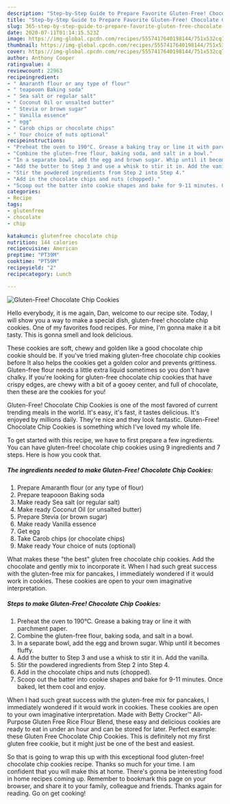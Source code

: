```yaml
---
description: "Step-by-Step Guide to Prepare Favorite Gluten-Free! Chocolate Chip Cookies"
title: "Step-by-Step Guide to Prepare Favorite Gluten-Free! Chocolate Chip Cookies"
slug: 365-step-by-step-guide-to-prepare-favorite-gluten-free-chocolate-chip-cookies
date: 2020-07-11T01:14:15.523Z
image: https://img-global.cpcdn.com/recipes/5557417640198144/751x532cq70/gluten-free-chocolate-chip-cookies-recipe-main-photo.jpg
thumbnail: https://img-global.cpcdn.com/recipes/5557417640198144/751x532cq70/gluten-free-chocolate-chip-cookies-recipe-main-photo.jpg
cover: https://img-global.cpcdn.com/recipes/5557417640198144/751x532cq70/gluten-free-chocolate-chip-cookies-recipe-main-photo.jpg
author: Anthony Cooper
ratingvalue: 4
reviewcount: 22963
recipeingredient:
- " Amaranth flour or any type of flour"
- " teapooon Baking soda"
- " Sea salt or regular salt"
- " Coconut Oil or unsalted butter"
- " Stevia or brown sugar"
- " Vanilla essence"
- " egg"
- " Carob chips or chocolate chips"
- " Your choice of nuts optional"
recipeinstructions:
- "Preheat the oven to 190°C. Grease a baking tray or line it with parchment paper."
- "Combine the gluten-free flour, baking soda, and salt in a bowl."
- "In a separate bowl, add the egg and brown sugar. Whip until it becomes fluffy."
- "Add the butter to Step 3 and use a whisk to stir it in. Add the vanilla."
- "Stir the powdered ingredients from Step 2 into Step 4."
- "Add in the chocolate chips and nuts (chopped)."
- "Scoop out the batter into cookie shapes and bake for 9-11 minutes. Once baked, let them cool and enjoy."
categories:
- Recipe
tags:
- glutenfree
- chocolate
- chip

katakunci: glutenfree chocolate chip 
nutrition: 144 calories
recipecuisine: American
preptime: "PT39M"
cooktime: "PT59M"
recipeyield: "2"
recipecategory: Lunch

---
```



![Gluten-Free! Chocolate Chip Cookies](https://img-global.cpcdn.com/recipes/5557417640198144/751x532cq70/gluten-free-chocolate-chip-cookies-recipe-main-photo.jpg)

Hello everybody, it is me again, Dan, welcome to our recipe site. Today, I will show you a way to make a special dish, gluten-free! chocolate chip cookies. One of my favorites food recipes. For mine, I'm gonna make it a bit tasty. This is gonna smell and look delicious.

These cookies are soft, chewy and golden like a good chocolate chip cookie should be. If you&#39;ve tried making gluten-free chocolate chip cookies before It also helps the cookies get a golden color and prevents grittiness. Gluten-free flour needs a little extra liquid sometimes so you don&#39;t have chalky. If you&#39;re looking for gluten-free chocolate chip cookies that have crispy edges, are chewy with a bit of a gooey center, and full of chocolate, then these are the cookies for you!

Gluten-Free! Chocolate Chip Cookies is one of the most favored of current trending meals in the world. It's easy, it's fast, it tastes delicious. It's enjoyed by millions daily. They're nice and they look fantastic. Gluten-Free! Chocolate Chip Cookies is something which I've loved my whole life.


To get started with this recipe, we have to first prepare a few ingredients. You can have gluten-free! chocolate chip cookies using 9 ingredients and 7 steps. Here is how you cook that.

<!--inarticleads1-->

##### The ingredients needed to make Gluten-Free! Chocolate Chip Cookies:

1. Prepare  Amaranth flour (or any type of flour)
1. Prepare  teapooon Baking soda
1. Make ready  Sea salt (or regular salt)
1. Make ready  Coconut Oil (or unsalted butter)
1. Prepare  Stevia (or brown sugar)
1. Make ready  Vanilla essence
1. Get  egg
1. Take  Carob chips (or chocolate chips)
1. Make ready  Your choice of nuts (optional)


What makes these &#34;the best&#34; gluten free chocolate chip cookies. Add the chocolate and gently mix to incorporate it. When I had such great success with the gluten-free mix for pancakes, I immediately wondered if it would work in cookies. These cookies are open to your own imaginative interpretation. 

<!--inarticleads2-->

##### Steps to make Gluten-Free! Chocolate Chip Cookies:

1. Preheat the oven to 190°C. Grease a baking tray or line it with parchment paper.
1. Combine the gluten-free flour, baking soda, and salt in a bowl.
1. In a separate bowl, add the egg and brown sugar. Whip until it becomes fluffy.
1. Add the butter to Step 3 and use a whisk to stir it in. Add the vanilla.
1. Stir the powdered ingredients from Step 2 into Step 4.
1. Add in the chocolate chips and nuts (chopped).
1. Scoop out the batter into cookie shapes and bake for 9-11 minutes. Once baked, let them cool and enjoy.


When I had such great success with the gluten-free mix for pancakes, I immediately wondered if it would work in cookies. These cookies are open to your own imaginative interpretation. Made with Betty Crocker™ All-Purpose Gluten Free Rice Flour Blend, these easy and delicious cookies are ready to eat in under an hour and can be stored for later. Perfect example: these Gluten Free Chocolate Chip Cookies. This is definitely not my first gluten free cookie, but it might just be one of the best and easiest. 

So that is going to wrap this up with this exceptional food gluten-free! chocolate chip cookies recipe. Thanks so much for your time. I am confident that you will make this at home. There's gonna be interesting food in home recipes coming up. Remember to bookmark this page on your browser, and share it to your family, colleague and friends. Thanks again for reading. Go on get cooking!

